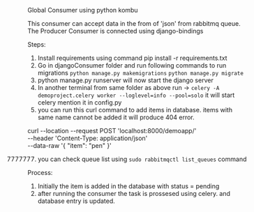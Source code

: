 Global Consumer using python kombu

This consumer can accept data in the from of 'json' from rabbitmq queue.
The Producer Consumer is connected using django-bindings

Steps:
1. Install requirements using command pip install -r requirements.txt
2. Go in djangoConsumer folder and run following commands to run migrations
    `python manage.py makemigrations`
    `python manage.py migrate`
3. python manage.py runserver will now start the django server
4. In another terminal from same folder as above run -> `celery -A demoproject.celery worker --loglevel=info --pool=solo` 
    it will start celery 
    mention it in config.py
6. you can run this curl command to add items in database. items with same name cannot be added it will produce 404 error.

curl --location --request POST 'localhost:8000/demoapp/' \
--header 'Content-Type: application/json' \
--data-raw '{
    "item": "pen"
}'

7777777. you can check queue list using `sudo rabbitmqctl list_queues` command 


Process:
1. Initially the item is added in the database with status = pending
2. after running the consumer the task is prossesed using celery. and database entry is updated.
